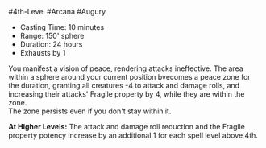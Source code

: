 #4th-Level #Arcana #Augury
 
- Casting Time: 10 minutes
- Range: 150' sphere
- Duration: 24 hours
- Exhausts by 1  

You manifest a vision of peace, rendering attacks ineffective. The area within a sphere around your current position bvecomes a peace zone for the duration, granting all creatures -4 to attack and damage rolls, and increasing their attacks' Fragile property by 4, while they are within the zone.  
The zone persists even if you don't stay within it.
 
**At Higher Levels:** The attack and damage roll reduction and the Fragile property potency increase by an additional 1 for each spell level above 4th.